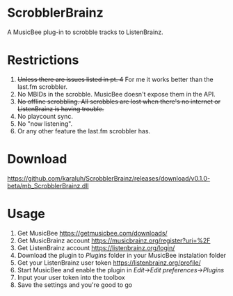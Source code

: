 # ScrobblerBrainz
A MusicBee plug-in to scrobble tracks to ListenBrainz.

# Restrictions
1. ~~Unless there are issues listed in pt. 4~~ For me it works better than the last.fm scrobbler.
1. No MBIDs in the scrobble. MusicBee doesn't expose them in the API.
1. ~~No offline scrobbling. All scrobbles are lost when there's no internet or ListenBrainz is having trouble.~~
1. No playcount sync.
1. No "now listening".
1. Or any other feature the last.fm scrobbler has.

# Download
https://github.com/karaluh/ScrobblerBrainz/releases/download/v0.1.0-beta/mb_ScrobblerBrainz.dll

# Usage
1. Get MusicBee https://getmusicbee.com/downloads/
1. Get MusicBrainz account https://musicbrainz.org/register?uri=%2F
1. Get ListenBrainz account https://listenbrainz.org/login/
1. Download the plugin to *Plugins* folder in your MusicBee instalation folder
1. Get your ListenBrainz user token https://listenbrainz.org/profile/
1. Start MusicBee and enable the plugin in *Edit->Edit preferences->Plugins*
1. Input your user token into the toolbox
1. Save the settings and you're good to go
